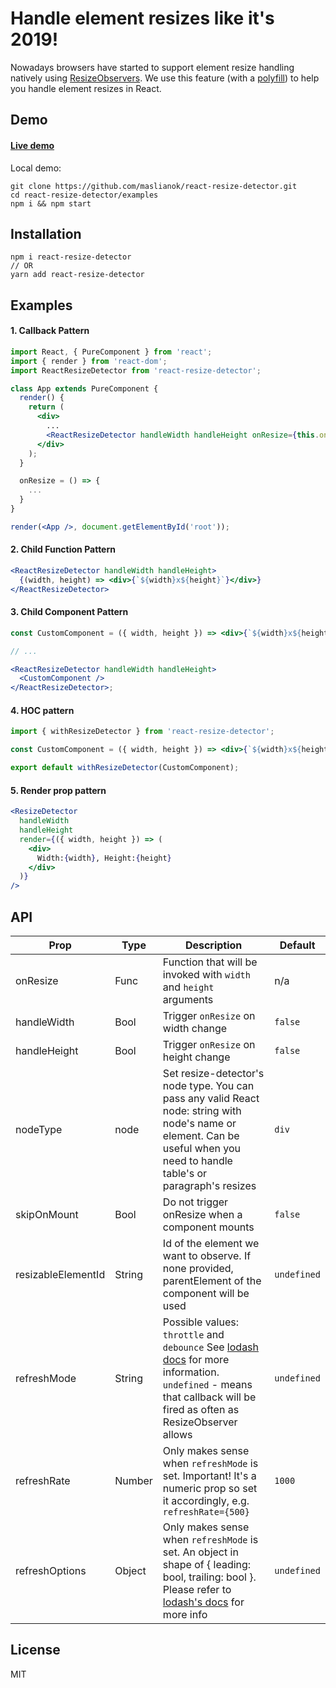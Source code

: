# Handle element resizes like it's 2019!

Nowadays browsers have started to support element resize handling natively using [ResizeObservers](https://wicg.github.io/ResizeObserver/). We use this feature (with a [polyfill](https://github.com/que-etc/resize-observer-polyfill)) to help you handle element resizes in React.

## Demo

#### [Live demo](http://maslianok.github.io/react-resize-detector/)

Local demo:

```
git clone https://github.com/maslianok/react-resize-detector.git
cd react-resize-detector/examples
npm i && npm start
```

## Installation

```
npm i react-resize-detector
// OR
yarn add react-resize-detector
```

## Examples

#### 1. Callback Pattern

```jsx
import React, { PureComponent } from 'react';
import { render } from 'react-dom';
import ReactResizeDetector from 'react-resize-detector';

class App extends PureComponent {
  render() {
    return (
      <div>
        ...
        <ReactResizeDetector handleWidth handleHeight onResize={this.onResize} />
      </div>
    );
  }

  onResize = () => {
    ...
  }
}

render(<App />, document.getElementById('root'));
```

#### 2. Child Function Pattern

```jsx
<ReactResizeDetector handleWidth handleHeight>
  {(width, height) => <div>{`${width}x${height}`}</div>}
</ReactResizeDetector>
```

#### 3. Child Component Pattern

```jsx
const CustomComponent = ({ width, height }) => <div>{`${width}x${height}`}</div>;

// ...

<ReactResizeDetector handleWidth handleHeight>
  <CustomComponent />
</ReactResizeDetector>;
```

#### 4. HOC pattern

```jsx
import { withResizeDetector } from 'react-resize-detector';

const CustomComponent = ({ width, height }) => <div>{`${width}x${height}`}</div>;

export default withResizeDetector(CustomComponent);
```

#### 5. Render prop pattern

```jsx
<ResizeDetector
  handleWidth
  handleHeight
  render={({ width, height }) => (
    <div>
      Width:{width}, Height:{height}
    </div>
  )}
/>
```

## API

| Prop               | Type   | Description                                                                                                                                                                                            | Default     |
| ------------------ | ------ | ------------------------------------------------------------------------------------------------------------------------------------------------------------------------------------------------------ | ----------- |
| onResize           | Func   | Function that will be invoked with `width` and `height` arguments                                                                                                                                      | n/a         |
| handleWidth        | Bool   | Trigger `onResize` on width change                                                                                                                                                                     | `false`     |
| handleHeight       | Bool   | Trigger `onResize` on height change                                                                                                                                                                    | `false`     |
| nodeType           | node   | Set resize-detector's node type. You can pass any valid React node: string with node's name or element. Can be useful when you need to handle table's or paragraph's resizes                           | `div`       |
| skipOnMount        | Bool   | Do not trigger onResize when a component mounts                                                                                                                                                        | `false`     |
| resizableElementId | String | Id of the element we want to observe. If none provided, parentElement of the component will be used                                                                                                    | `undefined` |
| refreshMode        | String | Possible values: `throttle` and `debounce` See [lodash docs](https://lodash.com/docs#debounce) for more information. `undefined` - means that callback will be fired as often as ResizeObserver allows | `undefined` |
| refreshRate        | Number | Only makes sense when `refreshMode` is set. Important! It's a numeric prop so set it accordingly, e.g. `refreshRate={500}`                                                                             | `1000`      |
| refreshOptions     | Object | Only makes sense when `refreshMode` is set. An object in shape of { leading: bool, trailing: bool }. Please refer to [lodash's docs](https://lodash.com/docs/4.17.11#throttle) for more info           | `undefined` |

## License

MIT
